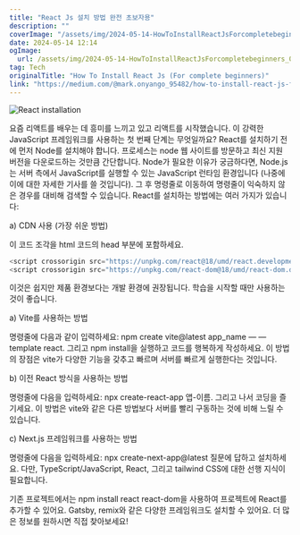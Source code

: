 ```yaml
---
title: "React Js 설치 방법 완전 초보자용"
description: ""
coverImage: "/assets/img/2024-05-14-HowToInstallReactJsForcompletebeginners_0.png"
date: 2024-05-14 12:14
ogImage: 
  url: /assets/img/2024-05-14-HowToInstallReactJsForcompletebeginners_0.png
tag: Tech
originalTitle: "How To Install React Js (For complete beginners)"
link: "https://medium.com/@mark.onyango_95482/how-to-install-react-js-for-complete-beginners-5301613c90fb"
---
```




![React installation](/assets/img/2024-05-14-HowToInstallReactJsForcompletebeginners_0.png)

요즘 리액트를 배우는 데 흥미를 느끼고 있고 리액트를 시작했습니다. 이 강력한 JavaScript 프레임워크를 사용하는 첫 번째 단계는 무엇일까요? React를 설치하기 전에 먼저 Node를 설치해야 합니다. 프로세스는 node 웹 사이트를 방문하고 최신 지원 버전을 다운로드하는 것만큼 간단합니다. Node가 필요한 이유가 궁금하다면, Node.js는 서버 측에서 JavaScript를 실행할 수 있는 JavaScript 런타임 환경입니다 (나중에 이에 대한 자세한 기사를 쓸 것입니다). 그 후 명령줄로 이동하여 명령줄이 익숙하지 않은 경우를 대비해 검색할 수 있습니다. React를 설치하는 방법에는 여러 가지가 있습니다:

a) CDN 사용 (가장 쉬운 방법)

이 코드 조각을 html 코드의 head 부분에 포함하세요.




```js
<script crossorigin src="https://unpkg.com/react@18/umd/react.development.js"></script>
<script crossorigin src="https://unpkg.com/react-dom@18/umd/react-dom.development.js"></script>
```

이것은 쉽지만 제품 환경보다는 개발 환경에 권장됩니다. 학습을 시작할 때만 사용하는 것이 좋습니다.

a) Vite를 사용하는 방법

명령줄에 다음과 같이 입력하세요: npm create vite@latest app_name — — template react. 그리고 npm install을 실행하고 코드를 행복하게 작성하세요. 이 방법의 장점은 vite가 다양한 기능을 갖추고 빠르며 서버를 빠르게 실행한다는 것입니다.



b) 이전 React 방식을 사용하는 방법

명령줄에 다음을 입력하세요: npx create-react-app 앱-이름. 그리고 나서 코딩을 즐기세요. 이 방법은 vite와 같은 다른 방법보다 서버를 빨리 구동하는 것에 비해 느릴 수 있습니다.

c) Next.js 프레임워크를 사용하는 방법

명령줄에 다음을 입력하세요: npx create-next-app@latest 질문에 답하고 설치하세요. 다만, TypeScript/JavaScript, React, 그리고 tailwind CSS에 대한 선행 지식이 필요합니다.



기존 프로젝트에서는 npm install react react-dom을 사용하여 프로젝트에 React를 추가할 수 있어요. Gatsby, remix와 같은 다양한 프레임워크도 설치할 수 있어요. 더 많은 정보를 원하시면 직접 찾아보세요!